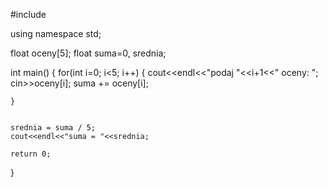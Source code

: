 #include <iostream>

using namespace std;

float oceny[5]; float suma=0, srednia;

int main()
{
    for(int i=0; i<5; i++) 
    {
        cout<<endl<<"podaj "<<i+1<<" oceny: ";
        cin>>oceny[i];
        suma += oceny[i];

    }


    srednia = suma / 5;
    cout<<endl<<"suma = "<<srednia;

    return 0;
}

